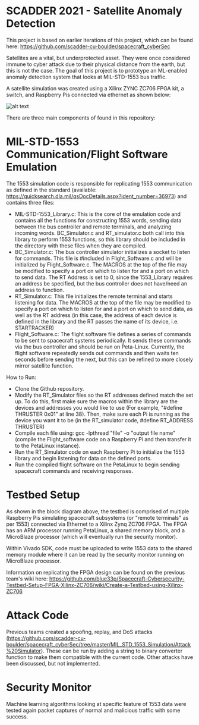 # SCADDER 2021 - Satellite Anomaly Detection

This project is based on earlier iterations of this project, which can be found here: https://github.com/scadder-cu-boulder/spacecraft_cyberSec

Satellites are a vital, but underprotected asset. They were once considered immune to cyber attack due to their physical distance from the earth, but this is not the case. The goal of this project is to prototype an ML-enabled anomaly detection system that looks at MIL-STD-1553 bus traffic.

A satellite simulation was created using a Xilinx ZYNC ZC706 FPGA kit, a switch, and Raspberry Pis connected via ethernet as shown below:

![alt text](https://github.com/scadder2021/satellite_cybersec/blob/main/FBD_2021.png?raw=true)

There are three main components of found in this repository:

# MIL-STD-1553 Communication/Flight Software Emulation

The 1553 simulation code is responsible for replicating 1553 communication as defined in the standard (available: https://quicksearch.dla.mil/qsDocDetails.aspx?ident_number=36973) and contains three files:
- MIL-STD-1553_Library.c: This is the core of the emulation code and contains all the functions for constructing 1553 words, sending data between the bus controller and remote terminals, and analyzing incoming words. BC_Simulator.c and RT_simulator.c both call into this library to perform 1553 functions, so this library should be included in the directory with these files when they are compiled.
- BC_Simulator.c: The bus controller simulator initializes a socket to listen for commands. This file is #included in Flight_Software.c and will be initialized by Flight_Software.c. The MACROS at the top of the file may be modified to specify a port on which to listen for and a port on which to send data. The RT Address is set to 0, since the 1553_Library requires an address be specified, but the bus controller does not have/need an address to function.
- RT_Simulator.c: This file initializes the remote terminal and starts listening for data. The MACROS at the top of the file may be modified to specify a port on which to listen for and a port on which to send data, as well as the RT address (in this case, the address of each device is defined in the library and the RT passes the name of its device, i.e. STARTRACKER)
- Flight_Software.c: The flight software file defines a series of commands to be sent to spacecraft systems periodically. It sends these commands via the bus controller and should be run on Peta-Linux. Currently, the flight software repeatedly sends out commands and then waits ten seconds before sending the next, but this can be refined to more closely mirror satellite function.

How to Run:

- Clone the Github repository.
- Modify the RT_Simulator files so the RT addresses defined match the set up. To do this, first make sure the macros within the library are the devices and addresses you would like to use (For example, "#define THRUSTER 0x01" at line 38). Then, make sure each Pi is running as the device you want it to be (in the RT_simulator code, #define RT_ADDRESS THRUSTER)
- Compile each file using: gcc -lpthread "file" -o "output file name" (compile the Flight_software code on a Raspberry Pi and then transfer it to the PetaLinux instance).
- Run the RT_Simulator code on each Raspberry Pi to initialize the 1553 library and begin listening for data on the defined ports.
- Run the compiled flight software on the PetaLinux to begin sending spacecraft commands and receiving responses.

# Testbed Setup

As shown in the block diagram above, the testbed is comprised of multiple Raspberry Pis simulating spacecraft subsystems (or "remote terminals" as per 1553) connected via Ethernet to a Xilinx Zynq ZC706 FPGA. The FPGA has an ARM processor running PetaLinux, a shared memory block, and a MicroBlaze processor (which will eventually run the security monitor).

Within Vivado SDK, code must be uploaded to write 1553 data to the shared memory module where it can be read by the security monitor running on MicroBlaze processor.

Information on replicating the FPGA design can be found on the previous team's wiki here: https://github.com/blue33p/Spacecraft-Cybersecurity-Testbed-Setup-FPGA-Xilinx-ZC706/wiki/Create-a-Testbed-using-Xilinx-ZC706

# Attack Code

Previous teams created a spoofing, replay, and DoS attacks (https://github.com/scadder-cu-boulder/spacecraft_cyberSec/tree/master/MIL_STD_1553_Simulation/Attack%20Simulator). These can be run by adding a string to binary converter function to make them compatible with the current code. Other attacks have been discussed, but not implemented.

# Security Monitor

Machine learning algorithms looking at specific feature of 1553 data were tested again packet captures of normal and malicious traffic with some success.
